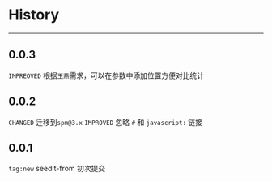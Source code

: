 # History

---

## 0.0.3

`IMPREOVED` 根据`玉燕`需求，可以在参数中添加位置方便对比统计

## 0.0.2

`CHANGED` 迁移到`spm@3.x`
`IMPROVED` 忽略 `#` 和 `javascript:` 链接

## 0.0.1

`tag:new` seedit-from 初次提交

